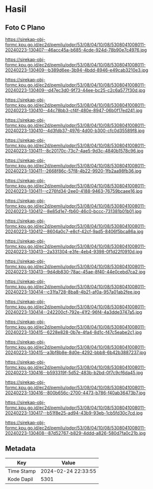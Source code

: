 # Hasil

## Foto C Plano

https://sirekap-obj-formc.kpu.go.id/ec2d/pemilu/pdpr/53/08/04/10/08/5308041008011-20240223-130407--46acc45a-b685-4cde-924d-78b90e7c4976.jpg

https://sirekap-obj-formc.kpu.go.id/ec2d/pemilu/pdpr/53/08/04/10/08/5308041008011-20240223-130409--b389d6ee-3b94-4bdd-8946-e49cab3210e3.jpg

https://sirekap-obj-formc.kpu.go.id/ec2d/pemilu/pdpr/53/08/04/10/08/5308041008011-20240223-130409--d47ec3d0-9f73-44ee-bc25-c2c6a577f30d.jpg

https://sirekap-obj-formc.kpu.go.id/ec2d/pemilu/pdpr/53/08/04/10/08/5308041008011-20240223-130410--44c78bb3-cf4f-480e-8947-06b0f17ed241.jpg

https://sirekap-obj-formc.kpu.go.id/ec2d/pemilu/pdpr/53/08/04/10/08/5308041008011-20240223-130410--4d3fdb37-4976-4d00-b300-cfc0d35589f8.jpg

https://sirekap-obj-formc.kpu.go.id/ec2d/pemilu/pdpr/53/08/04/10/08/5308041008011-20240223-130411--8c20170c-73c7-4ae5-9d3c-4840b1578c96.jpg

https://sirekap-obj-formc.kpu.go.id/ec2d/pemilu/pdpr/53/08/04/10/08/5308041008011-20240223-130411--2668f86c-57f8-4b22-9920-1fb2aa98fb36.jpg

https://sirekap-obj-formc.kpu.go.id/ec2d/pemilu/pdpr/53/08/04/10/08/5308041008011-20240223-130411--c276fd34-2ee0-4188-9463-76759bcaee16.jpg

https://sirekap-obj-formc.kpu.go.id/ec2d/pemilu/pdpr/53/08/04/10/08/5308041008011-20240223-130412--8e85d1e7-fb60-46c0-bccc-731381b01b01.jpg

https://sirekap-obj-formc.kpu.go.id/ec2d/pemilu/pdpr/53/08/04/10/08/5308041008011-20240223-130412--8604a0c7-e8cf-42cf-9ad5-8406f5bca86a.jpg

https://sirekap-obj-formc.kpu.go.id/ec2d/pemilu/pdpr/53/08/04/10/08/5308041008011-20240223-130413--2a331304-e3fe-4eb4-9398-0f1d22f0910d.jpg

https://sirekap-obj-formc.kpu.go.id/ec2d/pemilu/pdpr/53/08/04/10/08/5308041008011-20240223-130413--9d4db830-78ac-45ae-8f40-44e0cebd7ca2.jpg

https://sirekap-obj-formc.kpu.go.id/ec2d/pemilu/pdpr/53/08/04/10/08/5308041008011-20240223-130414--c31fa728-8ba8-4b21-af0a-957a01ab2fee.jpg

https://sirekap-obj-formc.kpu.go.id/ec2d/pemilu/pdpr/53/08/04/10/08/5308041008011-20240223-130414--242200cf-792e-41f2-96f4-4a3dde3747a5.jpg

https://sirekap-obj-formc.kpu.go.id/ec2d/pemilu/pdpr/53/08/04/10/08/5308041008011-20240223-130415--6228e828-0b7e-4fa4-8d1c-f47c5eabe2c1.jpg

https://sirekap-obj-formc.kpu.go.id/ec2d/pemilu/pdpr/53/08/04/10/08/5308041008011-20240223-130415--a3bf8b8e-8d0e-4292-bbb8-6b42b3887237.jpg

https://sirekap-obj-formc.kpu.go.id/ec2d/pemilu/pdpr/53/08/04/10/08/5308041008011-20240223-130416--b593319f-5d52-483b-b2bd-0f7c9cf6da45.jpg

https://sirekap-obj-formc.kpu.go.id/ec2d/pemilu/pdpr/53/08/04/10/08/5308041008011-20240223-130416--800b656c-2700-4473-b786-f40ab36473b7.jpg

https://sirekap-obj-formc.kpu.go.id/ec2d/pemilu/pdpr/53/08/04/10/08/5308041008011-20240223-130417--b51f8e25-ad94-43b9-93eb-1cb5fd30c7cd.jpg

https://sirekap-obj-formc.kpu.go.id/ec2d/pemilu/pdpr/53/08/04/10/08/5308041008011-20240223-130408--87d52767-b829-4ddd-a826-580d7fa0c21b.jpg


## Metadata

| Key        | Value               |
| ---------- | ------------------- |
| Time Stamp | 2024-02-24 22:33:55 |
| Kode Dapil | 5301                |



